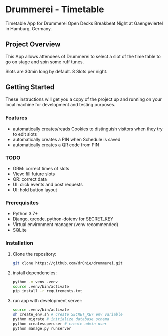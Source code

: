 # Drummerei - Timetable

Timetable App for Drummerei Open Decks Breakbeat Night at Gaengeviertel in Hamburg, Germany.

## Project Overview

This App allows attendees of Drummerei to select a slot of the time table to go on stage and spin some ruff tunes. 

Slots are 30min long by default. 8 Slots per night.

## Getting Started

These instructions will get you a copy of the project up and running on your local machine for development and testing purposes. 

### Features
- automatically creates/reads Cookies to distinguish visitors when they try to edit slots 
- automatically creates a PIN when Schedule is saved
- automatically creates a QR code from PIN

### TODO
- ORM: correct times of slots
- View: fill future slots
- QR: correct data
- UI: click events and post requests
- UI: hold button layout

### Prerequisites

* Python 3.7+
* Django, qrcode, python-dotenv for SECRET_KEY
* Virtual environment manager (venv recommended)
* SQLite

### Installation

1. Clone the repository:
   ```bash
   git clone https://github.com/dr0nie/drummerei.git

2. install dependencies:
   ```bash
   python -m venv .venv
   source .venv/bin/activate
   pip install -r requirements.txt

3. run app with development server:
   ```bash
   source .venv/bin/activate
   sh create_env.sh # create SECRET_KEY env variable
   python migrate # initialize database schema
   python createsuperuser # create admin user
   python manage.py runserver
